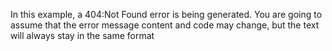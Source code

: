 In this example, a 404:Not Found error is being generated. You are going to assume that the error message
content and code may change, but the text will always stay in the same format